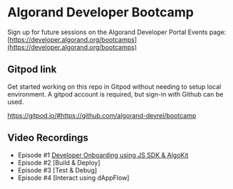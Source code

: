 # Algorand Developer Bootcamp
Sign up for future sessions on the Algorand Developer Portal Events page: [https://developer.algorand.org/bootcamps](https://developer.algorand.org/bootcamps)

## Gitpod link
Get started working on this repo in Gitpod without needing to setup local environment. A gitpod account is required, but sign-in with Github can be used.

https://gitpod.io/#https://github.com/algorand-devrel/bootcamp

## Video Recordings
- Episode #1 [Developer Onboarding using JS SDK & AlgoKit](https://youtu.be/hIMdJzVs4gg)
- Episode #2 [Build & Deploy]
- Episode #3 [Test & Debug]
- Episode #4 [Interact using dAppFlow]
